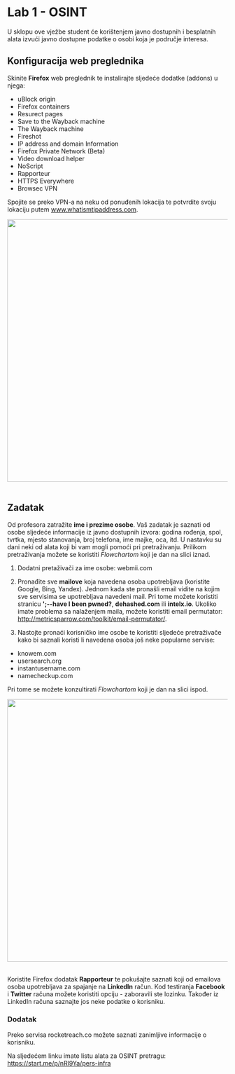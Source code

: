 # Lab 1 - OSINT

U sklopu ove vježbe student će korištenjem javno dostupnih i besplatnih alata izvući javno dostupne podatke o osobi koja je područje interesa.

## Konfiguracija web preglednika

Skinite **Firefox** web preglednik te instalirajte sljedeće dodatke (addons) u njega:
- uBlock origin
- Firefox containers
- Resurect pages
- Save to the Wayback machine
- The Wayback machine
- Fireshot
- IP address and domain Information
- Firefox Private Network (Beta)
- Video download helper
- NoScript
- Rapporteur
- HTTPS Everywhere
- Browsec VPN

Spojite se preko VPN-a na neku od ponuđenih lokacija te potvrdite svoju lokaciju putem www.whatismtipaddress.com.

<p align="center">
    <img src="https://inteltechniques.com/data/Real%20Name.png" width="600px" height="auto"/>
    <br><br>
</p>

## Zadatak

Od profesora zatražite **ime i prezime osobe**. Vaš zadatak je saznati od osobe sljedeće informacije iz javno dostupnih izvora: godina rođenja, spol, tvrtka, mjesto stanovanja, broj telefona, ime majke, oca, itd. U nastavku su dani neki od alata koji bi vam mogli pomoći pri pretraživanju. Prilikom pretraživanja možete se koristiti *Flowchartom* koji je dan na slici iznad.

1. Dodatni pretaživači za ime osobe:
webmii.com

2. Pronađite sve **mailove** koja navedena osoba upotrebljava (koristite Google, Bing, Yandex). Jednom kada ste pronašli email vidite na kojim sve servisima se upotrebljava navedeni mail. Pri tome možete koristiti stranicu **';--have I been pwned?**, **dehashed.com** ili **intelx.io**. Ukoliko imate problema sa nalaženjem maila, možete koristiti email permutator: http://metricsparrow.com/toolkit/email-permutator/.

3. Nastojte pronaći korisničko ime osobe te koristiti sljedeće pretraživače kako bi saznali koristi li navedena osoba još neke popularne servise:

- knowem.com
- usersearch.org
- instantusername.com
- namecheckup.com

Pri tome se možete konzultirati *Flowchartom* koji je dan na slici ispod.

<p align="center">
    <img src="https://inteltechniques.com/data/Email.png" width="600px" height="auto"/>
    <br><br>
</p>

Koristite Firefox dodatak **Rapporteur** te pokušajte saznati koji od emailova osoba upotrebljava za spajanje na **LinkedIn** račun. Kod testiranja **Facebook** i **Twitter** računa možete koristiti opciju - zaboravili ste lozinku. Također iz LinkedIn računa saznajte jos neke podatke o korisniku.

### Dodatak

Preko servisa rocketreach.co možete saznati zanimljive informacije o korisniku.

Na sljedećem linku imate listu alata za OSINT pretragu: https://start.me/p/nRl9Ya/pers-infra